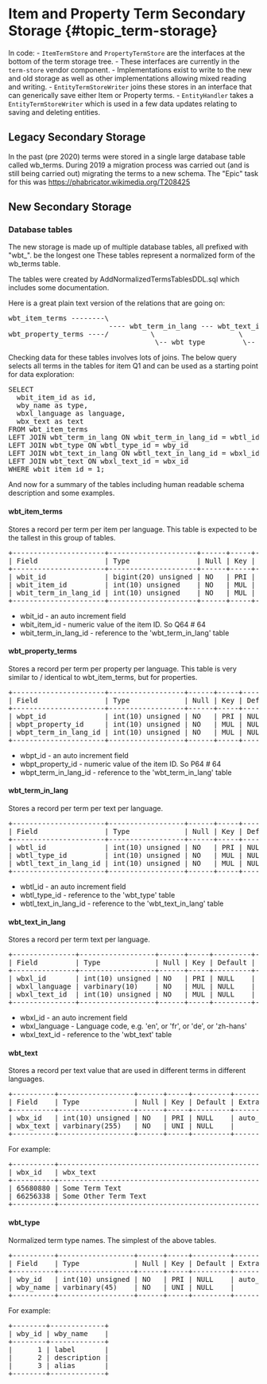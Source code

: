# Item and Property Term Secondary Storage {#topic_term-storage}

In code: - `ItemTermStore` and `PropertyTermStore` are the interfaces at the bottom of the term storage tree. - These interfaces are currently in the `term-store` vendor component. - Implementations exist to write to the new and old storage as well as other implementations allowing mixed reading and writing. - `EntityTermStoreWriter` joins these stores in an interface that can generically save either Item or Property terms. - `EntityHandler` takes a `EntityTermStoreWriter` which is used in a few data updates relating to saving and deleting entities.

## Legacy Secondary Storage

In the past (pre 2020) terms were stored in a single large database table called wb_terms. During 2019 a migration process was carried out (and is still being carried out) migrating the terms to a new schema. The "Epic" task for this was https://phabricator.wikimedia.org/T208425

## New Secondary Storage

### Database tables

The new storage is made up of multiple database tables, all prefixed with "wbt_". be the longest one These tables represent a normalized form of the wb_terms table.

The tables were created by AddNormalizedTermsTablesDDL.sql which includes some documentation.

Here is a great plain text version of the relations that are going on:

<pre>
wbt_item_terms --------\
                        ---- wbt_term_in_lang --- wbt_text_in_lang
wbt_property_terms ----/          \                    \
                                   \-- wbt_type         \-- wbt_text
</pre>

Checking data for these tables involves lots of joins.
The below query selects all terms in the tables for item Q1 and can be used as a starting point for data exploration:
<pre>
SELECT
  wbit_item_id as id,
  wby_name as type,
  wbxl_language as language,
  wbx_text as text
FROM wbt_item_terms
LEFT JOIN wbt_term_in_lang ON wbit_term_in_lang_id = wbtl_id
LEFT JOIN wbt_type ON wbtl_type_id = wby_id
LEFT JOIN wbt_text_in_lang ON wbtl_text_in_lang_id = wbxl_id
LEFT JOIN wbt_text ON wbxl_text_id = wbx_id
WHERE wbit_item_id = 1;
</pre>

And now for a summary of the tables including human readable schema description and some examples.

#### wbt_item_terms

Stores a record per term per item per language. This table is expected to be the tallest in this group of tables.

<pre>
+----------------------+---------------------+------+-----+---------+----------------+
| Field                | Type                | Null | Key | Default | Extra          |
+----------------------+---------------------+------+-----+---------+----------------+
| wbit_id              | bigint(20) unsigned | NO   | PRI | NULL    | auto_increment |
| wbit_item_id         | int(10) unsigned    | NO   | MUL | NULL    |                |
| wbit_term_in_lang_id | int(10) unsigned    | NO   | MUL | NULL    |                |
+----------------------+---------------------+------+-----+---------+----------------+
</pre>

-   wbit_id - an auto increment field
-   wbit_item_id - numeric value of the item ID. So Q64 # 64
-   wbit_term_in_lang_id - reference to the 'wbt_term_in_lang' table

#### wbt_property_terms

Stores a record per term per property per language. This table is very similar to / identical to wbt_item_terms, but for properties.

<pre>
+----------------------+------------------+------+-----+---------+----------------+
| Field                | Type             | Null | Key | Default | Extra          |
+----------------------+------------------+------+-----+---------+----------------+
| wbpt_id              | int(10) unsigned | NO   | PRI | NULL    | auto_increment |
| wbpt_property_id     | int(10) unsigned | NO   | MUL | NULL    |                |
| wbpt_term_in_lang_id | int(10) unsigned | NO   | MUL | NULL    |                |
+----------------------+------------------+------+-----+---------+----------------+
</pre>

-   wbpt_id - an auto increment field
-   wbpt_property_id - numeric value of the item ID. So P64 # 64
-   wbpt_term_in_lang_id - reference to the 'wbt_term_in_lang' table

#### wbt_term_in_lang

Stores a record per term per text per language.

<pre>
+----------------------+------------------+------+-----+---------+----------------+
| Field                | Type             | Null | Key | Default | Extra          |
+----------------------+------------------+------+-----+---------+----------------+
| wbtl_id              | int(10) unsigned | NO   | PRI | NULL    | auto_increment |
| wbtl_type_id         | int(10) unsigned | NO   | MUL | NULL    |                |
| wbtl_text_in_lang_id | int(10) unsigned | NO   | MUL | NULL    |                |
+----------------------+------------------+------+-----+---------+----------------+
</pre>

-   wbtl_id - an auto increment field
-   wbtl_type_id - reference to the 'wbt_type' table
-   wbtl_text_in_lang_id - reference to the 'wbt_text_in_lang' table

#### wbt_text_in_lang

Stores a record per term text per language.

<pre>
+---------------+------------------+------+-----+---------+----------------+
| Field         | Type             | Null | Key | Default | Extra          |
+---------------+------------------+------+-----+---------+----------------+
| wbxl_id       | int(10) unsigned | NO   | PRI | NULL    | auto_increment |
| wbxl_language | varbinary(10)    | NO   | MUL | NULL    |                |
| wbxl_text_id  | int(10) unsigned | NO   | MUL | NULL    |                |
+---------------+------------------+------+-----+---------+----------------+
</pre>

-   wbxl_id - an auto increment field
-   wbxl_language - Language code, e.g. 'en', or 'fr', or 'de', or 'zh-hans'
-   wbxl_text_id - reference to the 'wbt_text' table

#### wbt_text

Stores a record per text value that are used in different terms in different languages.

<pre>
+----------+------------------+------+-----+---------+----------------+
| Field    | Type             | Null | Key | Default | Extra          |
+----------+------------------+------+-----+---------+----------------+
| wbx_id   | int(10) unsigned | NO   | PRI | NULL    | auto_increment |
| wbx_text | varbinary(255)   | NO   | UNI | NULL    |                |
+----------+------------------+------+-----+---------+----------------+
</pre>

For example:

<pre>
+----------+--------------------------------------------------------------+
| wbx_id   | wbx_text                                                     |
+----------+--------------------------------------------------------------+
| 65680880 | Some Term Text                                               |
| 66256338 | Some Other Term Text                                         |
+----------+--------------------------------------------------------------+
</pre>

#### wbt_type

Normalized term type names. The simplest of the above tables.

<pre>
+----------+------------------+------+-----+---------+----------------+
| Field    | Type             | Null | Key | Default | Extra          |
+----------+------------------+------+-----+---------+----------------+
| wby_id   | int(10) unsigned | NO   | PRI | NULL    | auto_increment |
| wby_name | varbinary(45)    | NO   | UNI | NULL    |                |
+----------+------------------+------+-----+---------+----------------+
</pre>

For example:

<pre>
+--------+-------------+
| wby_id | wby_name    |
+--------+-------------+
|      1 | label       |
|      2 | description |
|      3 | alias       |
+--------+-------------+
</pre>
